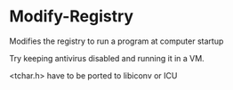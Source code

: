 # Modify-Registry
Modifies the registry to run a program at computer startup


Try keeping antivirus disabled and running it in a VM.

<tchar.h> have to be ported to libiconv or ICU
